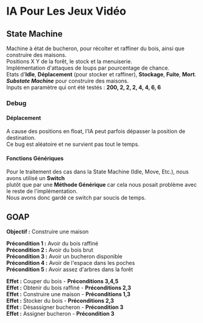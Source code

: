 # IA Pour Les Jeux Vidéo

## State Machine

Machine à état de bucheron, pour récolter et raffiner du bois, ainsi que construire des maisons.  
Positions X Y de la forêt, le stock et la menuiserie.  
Implémentation d'attaques de loups par pourcentage de chance.  
Etats d'**Idle**, **Déplacement** (pour stocker et raffiner), **Stockage**, **Fuite**, **Mort**.  
**_Substate Machine_** pour construire des maisons.  
Inputs en paramètre qui ont été testés : **200, 2, 2, 2, 4, 4, 6, 6**  

### Debug 

#### Déplacement

A cause des positions en float, l'IA peut parfois dépasser la position de destination.  
Ce bug est aléatoire et ne survient pas tout le temps.  

#### Fonctions Génériques

Pour le traitement des cas dans la State Machine (Idle, Move, Etc.), nous avons utilisé un **Switch**  
plutôt que par une **Méthode Générique** car cela nous posait problème avec le reste de l'implémentation.  
Nous avons donc gardé ce switch par soucis de temps.  

## GOAP

**Objectif :** Construire une maison

**Précondition 1 :** Avoir du bois raffiné  
**Précondition 2 :** Avoir du bois brut  
**Précondition 3 :** Avoir un bucheron disponible  
**Précondition 4 :** Avoir de l'espace dans les poches  
**Précondition 5 :** Avoir assez d'arbres dans la forêt  

**Effet :** Couper du bois - **Préconditions 3,4,5**  
**Effet :** Obtenir du bois raffiné - **Préconditions 2,3**  
**Effet :** Construire une maison - **Préconditions 1,3**  
**Effet :** Stocker du bois - **Préconditions 2,3**  
**Effet :** Désassigner bucheron - **Précondition 3**  
**Effet :** Assigner bucheron - **Précondition 3**  
